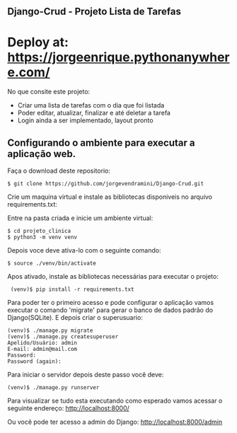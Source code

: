 ## Django-Crud - Projeto Lista de Tarefas

# Deploy at: https://jorgeenrique.pythonanywhere.com/

No que consite este projeto:
- Criar uma lista de tarefas com o dia que foi listada
- Poder editar, atualizar, finalizar e até deletar a tarefa
- Login ainda a ser implementado, layout pronto

## Configurando o ambiente para executar a aplicação web.
Faça o download deste repositorio:

```
$ git clone https://github.com/jorgevendramini/Django-Crud.git
```

Crie um maquina virtual e instale as bibliotecas disponiveis no 
arquivo requirements.txt:

Entre na pasta criada e inicie um ambiente virtual:
```
$ cd projeto_clinica
$ python3 -m venv venv
```
Depois voce deve ativa-lo com o seguinte comando:

```
$ source ./venv/bin/activate
```
Apos ativado, instale as bibliotecas necessárias para executar o projeto:
```
 (venv)$ pip install -r requirements.txt
```
Para poder ter o primeiro acesso e pode configurar o aplicação vamos executar o comando 
'migrate' para gerar o banco de dados padrão do Django(SQLite). E depois criar o superusuario:
```
(venv)$ ./manage.py migrate
(venv)$ ./manage.py createsuperuser
Apelido/Usuário: admin
E-mail: admin@mail.com
Password: 
Password (again):
```

Para iniciar o servidor depois deste passo você deve:
```
(venv)$ ./manage.py runserver
```


Para visualizar se tudo esta executando como esperado vamos acessar o seguinte endereço:
[http://localhost:8000/](http://localhost:8000/)

Ou você pode ter acesso a admin do Django:
[http://localhost:8000/admin](http://localhost:8000/admin)

